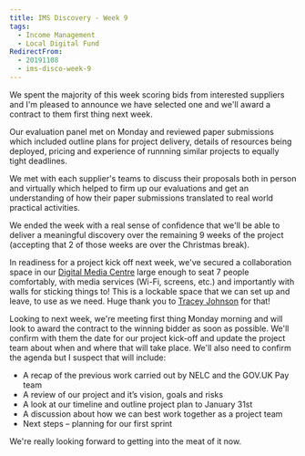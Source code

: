 ```yaml
---
title: IMS Discovery - Week 9
tags: 
  - Income Management
  - Local Digital Fund
RedirectFrom:
  - 20191108
  - ims-disco-week-9
---
```

We spent the majority of this week scoring bids from interested suppliers and I'm pleased to announce we have selected one and we'll award a contract to them first thing next week.

Our evaluation panel met on Monday and reviewed paper submissions which included outline plans for project delivery, details of resources being deployed, pricing and experience of runnning similar projects to equally tight deadlines.

We met with each supplier's teams to discuss their proposals both in person and virtually which helped to firm up our evaluations and get an understanding of how their paper submissions translated to real world practical activities.

We ended the week with a real sense of confidence that we'll be able to deliver a meaningful discovery over the remaining 9 weeks of the project (accepting that 2 of those weeks are over the Christmas break).

In readiness for a project kick off next week, we've secured a collaboration space in our [Digital Media Centre](https://www.barnsleydmc.co.uk) large enough to seat 7 people comfortably, with media services (Wi-Fi, screens, etc.) and importantly with walls for sticking things to! This is a lockable space that we can set up and leave, to use as we need. Huge thank you to [Tracey Johnson](https://twitter.com/Cr8tveBarnsley) for that!

Looking to next week, we're meeting first thing Monday morning and will look to award the contract to the winning bidder as soon as possible. We'll confirm with them the date for our project kick-off and update the project team about when and where that will take place. We'll also need to confirm the agenda but I suspect that will include:

*	A recap of the previous work carried out by NELC and the GOV.UK Pay team
*	A review of our project and it’s vision, goals and risks
*	A look at our timeline and outline project plan to January 31st
*	A discussion about how we can best work together as a project team
*	Next steps – planning for our first sprint

We're really looking forward to getting into the meat of it now.